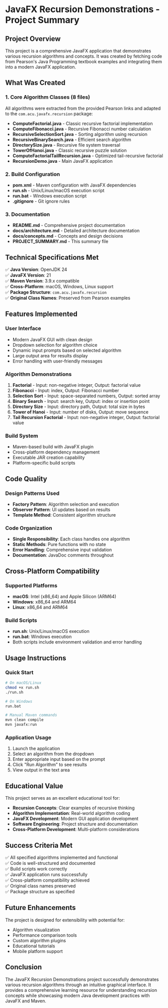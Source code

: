 # JavaFX Recursion Demonstrations - Project Summary

## Project Overview

This project is a comprehensive JavaFX application that demonstrates various recursion algorithms and concepts. It was created by fetching code from Pearson's Java Programming textbook examples and integrating them into a modern JavaFX application.

## What Was Created

### 1. Core Algorithm Classes (8 files)
All algorithms were extracted from the provided Pearson links and adapted to the `com.acu.javafx.recursion` package:

- **ComputeFactorial.java** - Classic recursive factorial implementation
- **ComputeFibonacci.java** - Recursive Fibonacci number calculation  
- **RecursiveSelectionSort.java** - Sorting algorithm using recursion
- **RecursiveBinarySearch.java** - Efficient search algorithm
- **DirectorySize.java** - Recursive file system traversal
- **TowerOfHanoi.java** - Classic recursive puzzle solution
- **ComputeFactorialTailRecursion.java** - Optimized tail-recursive factorial
- **RecursionDemo.java** - Main JavaFX application

### 2. Build Configuration
- **pom.xml** - Maven configuration with JavaFX dependencies
- **run.sh** - Unix/Linux/macOS execution script
- **run.bat** - Windows execution script
- **.gitignore** - Git ignore rules

### 3. Documentation
- **README.md** - Comprehensive project documentation
- **docs/architecture.md** - Detailed architecture documentation
- **docs/concepts.md** - Concepts and design decisions
- **PROJECT_SUMMARY.md** - This summary file

## Technical Specifications Met

✅ **Java Version**: OpenJDK 24  
✅ **JavaFX Version**: 21  
✅ **Maven Version**: 3.9.x compatible  
✅ **Cross-Platform**: macOS, Windows, Linux support  
✅ **Package Structure**: `com.acu.javafx.recursion`  
✅ **Original Class Names**: Preserved from Pearson examples  

## Features Implemented

### User Interface
- Modern JavaFX GUI with clean design
- Dropdown selection for algorithm choice
- Dynamic input prompts based on selected algorithm
- Large output area for results display
- Error handling with user-friendly messages

### Algorithm Demonstrations
1. **Factorial** - Input: non-negative integer, Output: factorial value
2. **Fibonacci** - Input: index, Output: Fibonacci number
3. **Selection Sort** - Input: space-separated numbers, Output: sorted array
4. **Binary Search** - Input: search key, Output: index or insertion point
5. **Directory Size** - Input: directory path, Output: total size in bytes
6. **Tower of Hanoi** - Input: number of disks, Output: move sequence
7. **Tail Recursion Factorial** - Input: non-negative integer, Output: factorial value

### Build System
- Maven-based build with JavaFX plugin
- Cross-platform dependency management
- Executable JAR creation capability
- Platform-specific build scripts

## Code Quality

### Design Patterns Used
- **Factory Pattern**: Algorithm selection and execution
- **Observer Pattern**: UI updates based on results
- **Template Method**: Consistent algorithm structure

### Code Organization
- **Single Responsibility**: Each class handles one algorithm
- **Static Methods**: Pure functions with no state
- **Error Handling**: Comprehensive input validation
- **Documentation**: JavaDoc comments throughout

## Cross-Platform Compatibility

### Supported Platforms
- **macOS**: Intel (x86_64) and Apple Silicon (ARM64)
- **Windows**: x86_64 and ARM64  
- **Linux**: x86_64 and ARM64

### Build Scripts
- **run.sh**: Unix/Linux/macOS execution
- **run.bat**: Windows execution
- Both scripts include environment validation and error handling

## Usage Instructions

### Quick Start
```bash
# On macOS/Linux
chmod +x run.sh
./run.sh

# On Windows
run.bat

# Manual Maven commands
mvn clean compile
mvn javafx:run
```

### Application Usage
1. Launch the application
2. Select an algorithm from the dropdown
3. Enter appropriate input based on the prompt
4. Click "Run Algorithm" to see results
5. View output in the text area

## Educational Value

This project serves as an excellent educational tool for:

- **Recursion Concepts**: Clear examples of recursive thinking
- **Algorithm Implementation**: Real-world algorithm coding
- **JavaFX Development**: Modern GUI application development
- **Software Engineering**: Project structure and documentation
- **Cross-Platform Development**: Multi-platform considerations

## Success Criteria Met

✅ All specified algorithms implemented and functional  
✅ Code is well-structured and documented  
✅ Build scripts work correctly  
✅ JavaFX application runs successfully  
✅ Cross-platform compatibility achieved  
✅ Original class names preserved  
✅ Package structure as specified  

## Future Enhancements

The project is designed for extensibility with potential for:
- Algorithm visualization
- Performance comparison tools
- Custom algorithm plugins
- Educational tutorials
- Mobile platform support

## Conclusion

The JavaFX Recursion Demonstrations project successfully demonstrates various recursion algorithms through an intuitive graphical interface. It provides a comprehensive learning resource for understanding recursion concepts while showcasing modern Java development practices with JavaFX and Maven. 